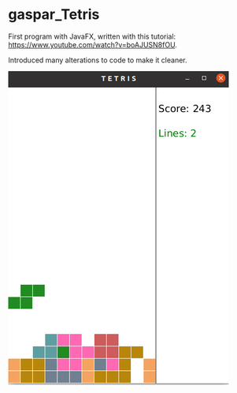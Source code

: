 # gaspar_Tetris

First program with JavaFX, written with this tutorial: https://www.youtube.com/watch?v=boAJUSN8fOU.

<p>Introduced many alterations to code to make it cleaner.</p>

![Tetris screenshot](images/Tetris.png)